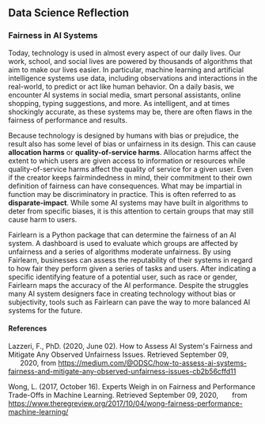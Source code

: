## Data Science Reflection

### Fairness in AI Systems

Today, technology is used in almost every aspect of our daily lives. Our work, school, and social lives are powered by thousands of algorithms that aim to make our lives easier.
In particular, machine learning and artificial intelligence systems use data, including observations and interactions in the real-world, to predict or act like human behavior.
On a daily basis, we encounter AI systems in social media, smart personal assistants, online shopping, typing suggestions, and more. As intelligent, and at times shockingly
accurate, as these systems may be, there are often flaws in the fairness of performance and results.

Because technology is designed by humans with bias or prejudice, the result also has some level of bias or unfairness in its design. This can cause **allocation harms** or 
**quality-of-service harms**. Allocation harms affect the extent to which users are given access to information or resources while quality-of-service harms affect the quality of 
service for a given user. Even if the creator keeps fairmindedness in mind, their commitment to their own definition of fairness can have consequences. What may be impartial 
in function may be discriminatory in practice. This is often referred to as **disparate-impact**. While some AI systems may have built in algorithms to deter from specific biases,
it is this attention to certain groups that may still cause harm to users. 

Fairlearn is a Python package that can determine the fairness of an AI system. A dashboard is used to evaluate which groups are affected by unfairness and a series of 
algorithms moderate unfairness. By using Fairlearn, businesses can assess the reputability of their systems in regard to how fair they perform given a series of tasks
and users.  After indicating a specific identifying feature of a potential user, such as race or gender, Fairlearn maps the accuracy of the AI performance.  Despite the
struggles many AI system designers face in creating technology without bias or subjectivity, tools such as Fairlearn can pave the way to more balanced AI systems for the future.


#### References

Lazzeri, F., PhD. (2020, June 02). How to Assess AI System's Fairness and Mitigate Any Observed Unfairness Issues. Retrieved September 09,
&nbsp;&nbsp;&nbsp;&nbsp;&nbsp;&nbsp;2020, from https://medium.com/@ODSC/how-to-assess-ai-systems-fairness-and-mitigate-any-observed-unfairness-issues-cb2b56cffd11

Wong, L. (2017, October 16). Experts Weigh in on Fairness and Performance Trade-Offs in Machine Learning. Retrieved September 09, 2020, 
&nbsp;&nbsp;&nbsp;&nbsp;&nbsp;&nbsp;from https://www.theregreview.org/2017/10/04/wong-fairness-performance-machine-learning/
